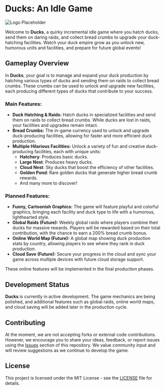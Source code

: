 # **Ducks: An Idle Game**  
![Logo Placeholder](https://via.placeholder.com/150)

Welcome to **Ducks**, a quirky incremental idle game where you hatch ducks, send them on daring raids, and collect bread crumbs to upgrade your duck-hatching facilities. Watch your duck empire grow as you unlock new, humorous units and facilities, and prepare for future global events!

## **Gameplay Overview**

In **Ducks**, your goal is to manage and expand your duck production by hatching various types of ducks and sending them on raids to collect bread crumbs. These crumbs can be used to unlock and upgrade new facilities, each producing different types of ducks that contribute to your success.

### **Main Features:**
- **Duck Hatching & Raids:** Hatch ducks in specialized facilities and send them on raids to collect bread crumbs. While ducks are lost in raids, your facilities and upgrades remain intact.
- **Bread Crumbs:** The in-game currency used to unlock and upgrade duck-producing facilities, allowing for faster and more efficient duck production.
- **Multiple Hilarious Facilities:** Unlock a variety of fun and creative duck-producing facilities, each with unique units:
  - **Hatchery**: Produces basic ducks.
  - **Large Nest**: Produces heavy ducks.
  - **Cloud Nest**: Sky ducks that boost the efficiency of other facilities.
  - **Golden Pond**: Rare golden ducks that generate higher bread crumb rewards.
  - And many more to discover!
  
### **Planned Features:**
- **Funny, Cartoonish Graphics:** The game will feature playful and colorful graphics, bringing each facility and duck type to life with a humorous, lighthearted style.
- **Global Raids (Future):** Weekly global raids where players combine their ducks for massive rewards. Players will be rewarded based on their total contribution, with the chance to earn a 200% bread crumb bonus.
- **Online World Map (Future):** A global map showing duck production stats by country, allowing players to see where they rank in duck production.
- **Cloud Save (Future):** Secure your progress in the cloud and sync your game across multiple devices with future cloud storage support.

These online features will be implemented in the final production phases.

## **Development Status**

**Ducks** is currently in active development. The game mechanics are being polished, and additional features such as global raids, online world maps, and cloud saving will be added later in the production cycle.

## **Contributing**

At the moment, we are not accepting forks or external code contributions. However, we encourage you to share your ideas, feedback, or report issues using the [Issues](https://github.com/CptGummiball/Ducks/issues) section of this repository. We value community input and will review suggestions as we continue to develop the game.

## **License**

This project is licensed under the MIT License - see the [LICENSE](LICENSE) file for details.
